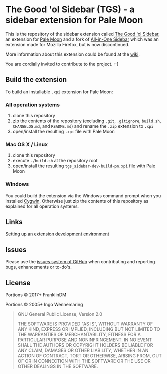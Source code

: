 The Good 'ol Sidebar (TGS) - a sidebar extension for Pale Moon
===================================================================

This is the repository of the sidebar extension called [The Good 'ol Sidebar](https://addons.palemoon.org/addon/tgsidebar/), an extension for [Pale Moon](https://www.palemoon.org) and a fork of [All-in-One Sidebar](http://firefox.exxile.net/aios/index.php) which was an extension made for Mozilla Firefox, but is now discontinued.

More information about this extension could be found at the [wiki](https://github.com/FranklinDM/TGS/wiki).

You are cordially invited to contribute to the project. :-)

Build the extension
-------------------

To build an installable `.xpi` extension for Pale Moon:

### All operation systems

1. clone this repository
2. zip the contents of the repository (excluding `.git`, `.gitignore`, `build.sh`, `CHANGELOG.md`, and `README.md`) and rename the `.zip` extension to `.xpi`
3. open/install the resulting `.xpi` file with Pale Moon

### Mac OS X / Linux

1. clone this repository
2. execute `./build.sh` at the repository root
3. open/install the resulting `tgs_sidebar-dev-build-pm.xpi` file with Pale Moon

### Windows

You could build the extension via the Windows command prompt when you installed [Cygwin](http://cygwin.com). Otherwise just zip the contents of this repository as explained for all operation systems.


Links
-----

[Setting up an extension development environment](https://developer.mozilla.org/docs/Setting_up_extension_development_environment)


Issues
-------

Please use the [issues system of GitHub](https://github.com/FranklinDM/TGS/issues?state=open) when contributing and reporting bugs, enhancements or to-do's.


License
--------

Portions &copy; 2017+ FranklinDM

Portions &copy; 2005+ Ingo Wennemaring

> GNU General Public License, Version 2.0
>
> THE SOFTWARE IS PROVIDED "AS IS", WITHOUT WARRANTY OF ANY KIND, EXPRESS OR IMPLIED, INCLUDING BUT NOT LIMITED TO THE WARRANTIES OF MERCHANTABILITY, FITNESS FOR A PARTICULAR PURPOSE AND NONINFRINGEMENT. IN NO EVENT SHALL THE AUTHORS OR COPYRIGHT HOLDERS BE LIABLE FOR ANY CLAIM, DAMAGES OR OTHER LIABILITY, WHETHER IN AN ACTION OF CONTRACT, TORT OR OTHERWISE, ARISING FROM, OUT OF OR IN CONNECTION WITH THE SOFTWARE OR THE USE OR OTHER DEALINGS IN THE SOFTWARE.
